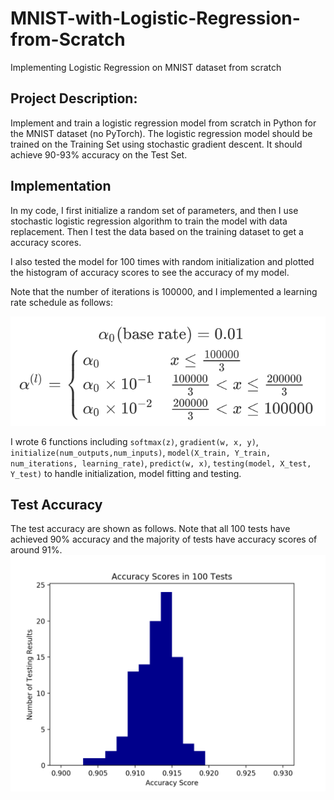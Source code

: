 # MNIST-with-Logistic-Regression-from-Scratch
Implementing Logistic Regression on MNIST dataset from scratch

## Project Description:

Implement and train a logistic regression model from scratch in Python for the MNIST dataset (no PyTorch). The logistic regression model should be trained on the Training Set using stochastic gradient descent. It should achieve 90-93% accuracy on the Test Set.

## Implementation

In my code, I first initialize a random set of parameters, and then I use stochastic logistic regression algorithm to train the model with data replacement. Then I test the data based on the training dataset to get a accuracy scores.

I also tested the model for 100 times with random initialization and plotted the histogram of accuracy scores to see the accuracy of my model.

Note that the number of iterations is 100000, and I implemented a learning rate schedule as follows:

![Alt text](asset/Figure_2.png/?raw=true "Learning Rate Schedule")

I wrote 6 functions including `softmax(z)`, `gradient(w, x, y)`, `initialize(num_outputs,num_inputs)`, `model(X_train, Y_train, num_iterations, learning_rate)`, `predict(w, x)`, `testing(model, X_test, Y_test)` to handle initialization, model fitting and testing.

## Test Accuracy 

The test accuracy are shown as follows. Note that all 100 tests have achieved 90% accuracy and the majority of tests have accuracy scores of around 91%.
![Alt text](asset/Figure_1.png/?raw=true "Accuracy Scores in 100 Test")

